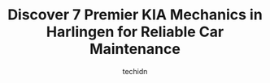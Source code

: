 ---
layout: ampstory
image: https://images.unsplash.com/photo-1618863099278-75222d755814?ixlib=rb-4.0.3&ixid=MnwxMjA3fDB8MHxwaG90by1wYWdlfHx8fGVufDB8fHx8&auto=format&fit=crop&w=640&h=853&q=80
author: techidn
featured: false
description: Searching for the finest KIA Mechanic in Harlingen, USA? Look no further than the 7 best KIA Mechanic in the area, where youll find a team of highly qualified professionals ready to handle 
title: Discover 7 Premier KIA Mechanics in Harlingen for Reliable Car Maintenance
cover:
   title: Discover 7 Premier KIA Mechanics in Harlingen for Reliable Car Maintenance
   subtitle: Rickpate
   background: https://images.unsplash.com/photo-1618863099278-75222d755814?ixlib=rb-4.0.3&ixid=MnwxMjA3fDB8MHxwaG90by1wYWdlfHx8fGVufDB8fHx8&auto=format&fit=crop&w=640&h=853&q=80

pages: 
 - layout: thirds
   top: <h1>#1 Bert Ogden Harlingen Kia</h1>
   bottom: "<p>Buying our SUV from Bert Ogden was not a good experience at all. After we found the vehicle we wanted they had one on the show floor that was sold that was like the one c</p>"
   background: https://www.knot35.com/toplist/wp-content/uploads/2023/06/best-kia-mechanic-1-in-harlingen-1685835300.jpeg
   backgroundblur: true
 - layout: thirds
   top: <h1>#2 Kips Sunshine Kwik Lube</h1>
   bottom: "<p>1441 N 77 Sunshine Strip, Harlingen, TX 78550, United States</p>"
   background: https://www.knot35.com/toplist/wp-content/uploads/2023/06/best-kia-mechanic-2-in-harlingen-1685835301.jpeg
   cta:
      link: https://www.knot35.com/toplist/discover-7-premier-kia-mechanics-in-harlingen-for-reliable-car-maintenance/
      text: Discover 7 Premier KIA Mechanics in Harlingen for Reliable Car Maintenance
 - layout: thirds
   top: <h1>#3 Central Park Quick Lube</h1>
   bottom: "<p>501 S Expressway 83, Harlingen, TX 78550, United States</p>"
   background: https://www.knot35.com/toplist/wp-content/uploads/2023/06/best-kia-mechanic-3-in-harlingen-1685835301.jpeg
   cta:
      link: https://www.knot35.com/toplist/discover-7-premier-kia-mechanics-in-harlingen-for-reliable-car-maintenance/
      text: Discover 7 Premier KIA Mechanics in Harlingen for Reliable Car Maintenance
 - layout: thirds
   top: <h1>#4 Rodriguez Body Shop</h1>
   bottom: "<p>506 W Van Buren Ave, Harlingen, TX 78550, United States</p>"
   background: https://images.unsplash.com/photo-1531169509526-f8f1fdaa4a67?ixlib=rb-4.0.3&ixid=MnwxMjA3fDB8MHxwaG90by1wYWdlfHx8fGVufDB8fHx8&auto=format&fit=crop&w=640&h=853&q=80
   cta:
      link: https://www.knot35.com/toplist/discover-7-premier-kia-mechanics-in-harlingen-for-reliable-car-maintenance/
      text: Discover 7 Premier KIA Mechanics in Harlingen for Reliable Car Maintenance
 - layout: thirds
   top: <h1>#5 Youngs Auto Repair</h1>
   bottom: "<p>22171 Cragon Rd, Harlingen, TX 78552, United States</p>"
   background: https://images.unsplash.com/photo-1541356665065-22676f35dd40?ixlib=rb-4.0.3&ixid=MnwxMjA3fDB8MHxwaG90by1wYWdlfHx8fGVufDB8fHx8&auto=format&fit=crop&w=640&h=853&q=80
   cta:
      link: https://www.knot35.com/toplist/discover-7-premier-kia-mechanics-in-harlingen-for-reliable-car-maintenance/
      text: Discover 7 Premier KIA Mechanics in Harlingen for Reliable Car Maintenance
 - layout: thirds
   top: <h1>#6 Ace Auto & Engine</h1>
   bottom: "<p>1230 W Van Buren Ave, Harlingen, TX 78550, United States</p>"
   background: https://images.unsplash.com/photo-1540457036297-448b6b99e91c?ixlib=rb-4.0.3&ixid=MnwxMjA3fDB8MHxwaG90by1wYWdlfHx8fGVufDB8fHx8&auto=format&fit=crop&w=640&h=853&q=80
   cta:
      link: https://www.knot35.com/toplist/discover-7-premier-kia-mechanics-in-harlingen-for-reliable-car-maintenance/
      text: Discover 7 Premier KIA Mechanics in Harlingen for Reliable Car Maintenance

 - layout: thirds
   middle: Continue reading...
   background: https://images.unsplash.com/photo-1496096265110-f83ad7f96608?ixlib=rb-4.0.3&ixid=MnwxMjA3fDB8MHxwaG90by1wYWdlfHx8fGVufDB8fHx8&auto=format&fit=crop&w=640&h=853&q=80
   cta:
      link: https://www.knot35.com/toplist/discover-7-premier-kia-mechanics-in-harlingen-for-reliable-car-maintenance/
      text: Discover 7 Premier KIA Mechanics in Harlingen for Reliable Car Maintenance
      
---
